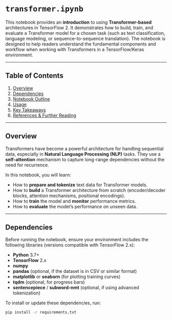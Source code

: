 # `transformer.ipynb`

This notebook provides an **introduction** to using **Transformer-based** architectures in TensorFlow 2. It demonstrates how to build, train, and evaluate a Transformer model for a chosen task (such as text classification, language modeling, or sequence-to-sequence translation). The notebook is designed to help readers understand the fundamental components and workflow when working with Transformers in a TensorFlow/Keras environment.

---

## Table of Contents

1. [Overview](#overview)  
2. [Dependencies](#dependencies)  
3. [Notebook Outline](#notebook-outline)  
4. [Usage](#usage)  
5. [Key Takeaways](#key-takeaways)  
6. [References & Further Reading](#references--further-reading)

---

## Overview

Transformers have become a powerful architecture for handling sequential data, especially in **Natural Language Processing (NLP)** tasks. They use a **self-attention** mechanism to capture long-range dependencies without the need for recurrence. 

In this notebook, you will learn:

- How to **prepare and tokenize** text data for Transformer models.  
- How to **build** a Transformer architecture from scratch (encoder/decoder blocks, attention mechanisms, positional encodings).  
- How to **train** the model and **monitor** performance metrics.  
- How to **evaluate** the model’s performance on unseen data.

---

## Dependencies

Before running the notebook, ensure your environment includes the following libraries (versions compatible with TensorFlow 2.x):

- **Python** 3.7+  
- **TensorFlow** 2.x  
- **numpy**  
- **pandas** (optional, if the dataset is in CSV or similar format)  
- **matplotlib** or **seaborn** (for plotting training curves)  
- **tqdm** (optional, for progress bars)  
- **sentencepiece** / **subword-nmt** (optional, if using advanced tokenization)  

To install or update these dependencies, run:

```bash
pip install -r requirements.txt
